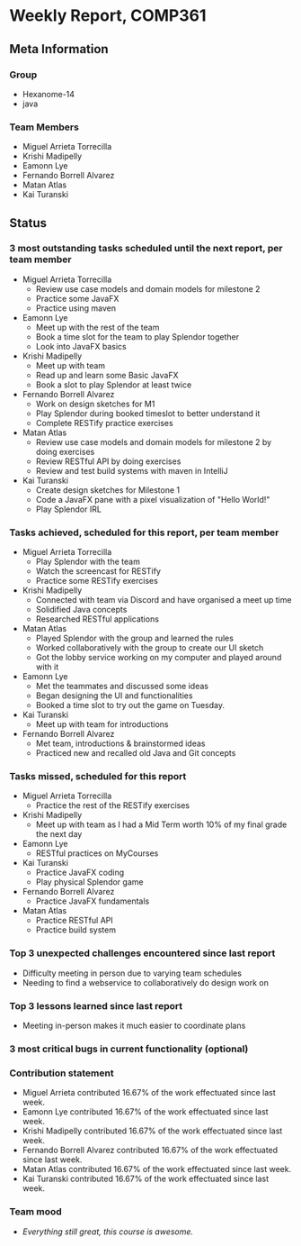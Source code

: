 # Weekly Report, COMP361

## Meta Information

### Group

 * Hexanome-14
 * java

### Team Members

 * Miguel Arrieta Torrecilla
 * Krishi Madipelly
 * Eamonn Lye
 * Fernando Borrell Alvarez
 * Matan Atlas
 * Kai Turanski

## Status

### 3 most outstanding tasks scheduled until the next report, per team member

 * Miguel Arrieta Torrecilla
   * Review use case models and domain models for milestone 2
   * Practice some JavaFX
   * Practice using maven
 * Eamonn Lye
   * Meet up with the rest of the team
   * Book a time slot for the team to play Splendor together
   * Look into JavaFX basics
 * Krishi Madipelly
   * Meet up with team
   * Read up and learn some Basic JavaFX 
   * Book a slot to play Splendor at least twice
 * Fernando Borrell Alvarez
   * Work on design sketches for M1
   * Play Splendor during booked timeslot to better understand it
   * Complete RESTify practice exercises
 * Matan Atlas
   * Review use case models and domain models for milestone 2 by doing exercises
   * Review RESTful API by doing exercises
   * Review and test build systems with maven in IntelliJ
 * Kai Turanski
   * Create design sketches for Milestone 1
   * Code a JavaFX pane with a pixel visualization of "Hello World!"
   * Play Splendor IRL

### Tasks achieved, scheduled for this report, per team member  

 * Miguel Arrieta Torrecilla
   * Play Splendor with the team
   * Watch the screencast for RESTify
   * Practice some RESTify exercises
 * Krishi Madipelly
   * Connected with team via Discord and have organised a meet up time 
   * Solidified Java concepts
   * Researched RESTful applications
 * Matan Atlas
   * Played Splendor with the group and learned the rules
   * Worked collaboratively with the group to create our UI sketch
   * Got the lobby service working on my computer and played around with it
 * Eamonn Lye
   * Met the teammates and discussed some ideas
   * Began designing the UI and functionalities
   * Booked a time slot to try out the game on Tuesday.
 * Kai Turanski
   * Meet up with team for introductions
 * Fernando Borrell Alvarez
   * Met team, introductions & brainstormed ideas
   * Practiced new and recalled old Java and Git concepts

### Tasks missed, scheduled for this report

 * Miguel Arrieta Torrecilla
   * Practice the rest of the RESTify exercises
 * Krishi Madipelly
   * Meet up with team as I had a Mid Term worth 10% of my final grade the next day
 * Eamonn Lye
   * RESTful practices on MyCourses
 * Kai Turanski
   * Practice JavaFX coding
   * Play physical Splendor game
 * Fernando Borrell Alvarez
   * Practice JavaFX fundamentals
 * Matan Atlas
   * Practice RESTful API
   * Practice build system

### Top 3 unexpected challenges encountered since last report

  * Difficulty meeting in person due to varying team schedules
  * Needing to find a webservice to collaboratively do design work on

### Top 3 lessons learned since last report

  * Meeting in-person makes it much easier to coordinate plans 

### 3 most critical bugs in current functionality (optional)

### Contribution statement

 * Miguel Arrieta contributed 16.67% of the work effectuated since last week.
 * Eamonn Lye contributed 16.67% of the work effectuated since last week.
 * Krishi Madipelly contributed 16.67% of the work effectuated since last week.
 * Fernando Borrell Alvarez contributed 16.67% of the work effectuated since last week.
 * Matan Atlas contributed 16.67% of the work effectuated since last week.
 * Kai Turanski contributed 16.67% of the work effectuated since last week.

### Team mood

 * *Everything still great, this course is awesome.*

